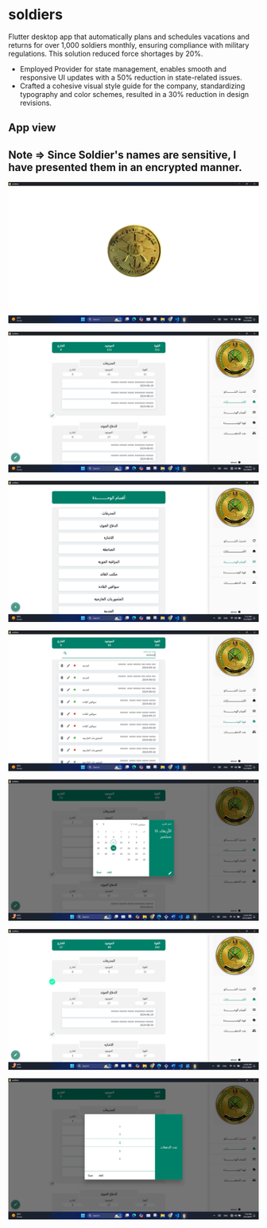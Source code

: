 # soldiers

Flutter desktop app that automatically plans and schedules vacations and returns for over 1,000 soldiers monthly, ensuring compliance with military regulations. This solution reduced force shortages by 20%.

- Employed Provider for state management, enables smooth and responsive UI updates with a 50% reduction in state-related issues.
- Crafted a cohesive visual style guide for the company, standardizing typography and color schemes, resulted in a 30% reduction in design revisions.


## App view

## Note  =>   Since Soldier's names are sensitive, I have presented them in an encrypted manner.


![Copy of Neon gradient mobile mockup linkedin post ](https://github.com/hassanMetwally/Soldiers/blob/master/images/1.png)

![Copy of Neon gradient mobile mockup linkedin post ](https://github.com/hassanMetwally/Soldiers/blob/master/images/2.png)

![Copy of Neon gradient mobile mockup linkedin post ](https://github.com/hassanMetwally/Soldiers/blob/master/images/3.png)

![Copy of Neon gradient mobile mockup linkedin post ](https://github.com/hassanMetwally/Soldiers/blob/master/images/4.png)

![Copy of Neon gradient mobile mockup linkedin post ](https://github.com/hassanMetwally/Soldiers/blob/master/images/5.png)

![Copy of Neon gradient mobile mockup linkedin post ](https://github.com/hassanMetwally/Soldiers/blob/master/images/6.png)

![Copy of Neon gradient mobile mockup linkedin post ](https://github.com/hassanMetwally/Soldiers/blob/master/images/7.png)


